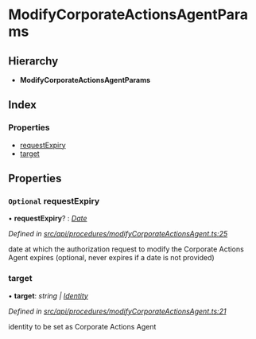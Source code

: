 # ModifyCorporateActionsAgentParams

## Hierarchy

* **ModifyCorporateActionsAgentParams**

## Index

### Properties

* [requestExpiry](modifycorporateactionsagentparams.md#optional-requestexpiry)
* [target](modifycorporateactionsagentparams.md#target)

## Properties

### `Optional` requestExpiry

• **requestExpiry**? : [_Date_](../enums/transactionargumenttype.md#date)

_Defined in_ [_src/api/procedures/modifyCorporateActionsAgent.ts:25_](https://github.com/PolymathNetwork/polymesh-sdk/blob/7362b318/src/api/procedures/modifyCorporateActionsAgent.ts#L25)

date at which the authorization request to modify the Corporate Actions Agent expires \(optional, never expires if a date is not provided\)

### target

• **target**: _string \|_ [_Identity_](../classes/identity.md)

_Defined in_ [_src/api/procedures/modifyCorporateActionsAgent.ts:21_](https://github.com/PolymathNetwork/polymesh-sdk/blob/7362b318/src/api/procedures/modifyCorporateActionsAgent.ts#L21)

identity to be set as Corporate Actions Agent

